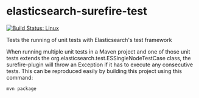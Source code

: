 # elasticsearch-surefire-test

[![Build Status: Linux](https://travis-ci.org/arjansh/elasticsearch-surefire-test.svg?branch=master)](https://travis-ci.org/arjansh/elasticsearch-surefire-test)

Tests the running of unit tests with Elasticsearch's test framework

When running multiple unit tests in a Maven project and one of those unit tests extends the org.elasticsearch.test.ESSingleNodeTestCase class, the surefire-plugin will throw an Exception if it has to execute any consecutive tests. This can be reproduced easily by building this project using this command:

```
mvn package
```
